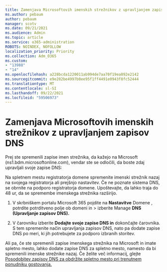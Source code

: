 ```yaml
---
title: Zamenjava Microsoftovih imenskih strežnikov z upravljanjem zapisov DNS
ms.author: pebaum
author: pebaum
manager: scotv
ms.date: 09/21/2021
ms.audience: Admin
ms.topic: article
ms.service: o365-administration
ROBOTS: NOINDEX, NOFOLLOW
localization_priority: Priority
ms.collection: Adm_O365
ms.custom:
- "13988"
- "14"
ms.openlocfilehash: a228bcda1220011ab994de7aa70f19ea092e2142
ms.sourcegitcommit: e9e282be4997b0ee95f1ff4491e0943f8fc52444
ms.translationtype: MT
ms.contentlocale: sl-SI
ms.lasthandoff: 09/22/2021
ms.locfileid: "59506973"
---
```

# <a name="changing-from-microsoft-nameservers-back-to-managing-your-own-dns-records"></a>Zamenjava Microsoftovih imenskih strežnikov z upravljanjem zapisov DNS

Prej ste spremenili zapise imen strežnika, da kažejo na Microsoft (ns1.bdm.microsoftonline.com), vendar ste se odločili, da boste zdaj upravljali svoje zapise DNS:

Na spletnem mestu registratorja domene spremenite imenski strežnik nazaj na svojega registratorja ali prejšnjo nastavitev. Če ne poznate sistema DNS, se obrnite na podporo registratorja domene. Upoštevajte, da lahko traja do 48 ur, da se spremembe imenskega strežnika razširijo. 

1. V skrbniškem portalu Microsoft 365 pojdite na **Nastavitve** Domene , potrdite potrditveno polje ob domeni in  >  [](https://admin.microsoft.com/Adminportal/Home#/Domains)izberite Manage **DNS (Upravljanje zapisov DNS).** 

2. V čarovniku izberite **Dodajte svoje zapise DNS in** dokončajte čarovnika. S tem spremenite način upravljanja zapisov DNS, nato pa dodate zapise DNS po meri, ki jih potrebujete za podporo izbranih storitev.

Ali pa, če ste spremenili zapise imenskega strežnika na Microsoft in imate spletno mesto, lahko dodate zapise DNS za spletno mesto, namesto da bi spremenili imenske strežnike nazaj. Če želite več informacij, glejte [Posodobitev zapisov DNS za obdržite spletno mesto pri trenutnem ponudniku gostovanja.](https://docs.microsoft.com/microsoft-365/admin/dns/update-dns-records-to-retain-current-hosting-provider)


